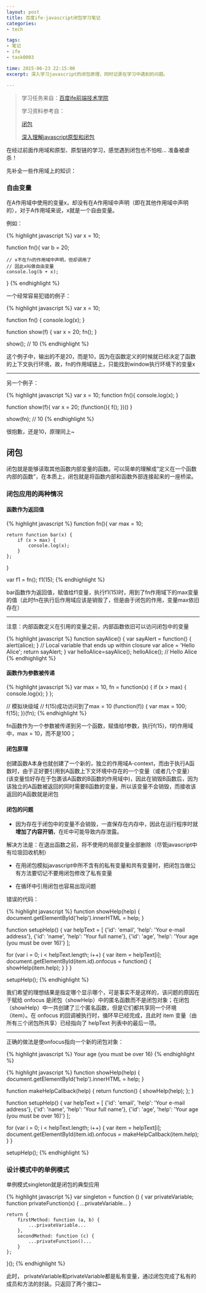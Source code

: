 ```yaml
---
layout: post
title: 百度ife-javascript闭包学习笔记
categories: 
- tech

tags: 
- 笔记
- ife
- task0003

time: 2015-06-23 22:15:00
excerpt: 深入学习javascript的闭包原理，同时记录在学习中遇到的问题。

---
```


> 学习任务来自：<a href="https://github.com/baidu-ife/ife" rel="no-follow">百度ife前端技术学院</a>
> 
> 学习资料参考自：
> 
> <a href="https://developer.mozilla.org/zh-CN/docs/Web/JavaScript/Closures" rel="no-follow">闭包</a>
> 
> <a href="http://www.cnblogs.com/wangfupeng1988/p/3977924.html" rel="no-follow">深入理解javascript原型和闭包</a>

在经过前面作用域和原型、原型链的学习，感觉遇到闭包也不怕啦... 准备被虐杀！

先补全一些作用域上的知识：

### 自由变量

在A作用域中使用的变量x，却没有在A作用域中声明（即在其他作用域中声明的），对于A作用域来说，x就是一个自由变量。

例如：

{% highlight javascript %}
var x = 10; 

function fn(){
    var b = 20;

    // x不在fn的作用域中声明，但却调用了
    // 因此x叫做自由变量
    console.log(b + x); 
}
{% endhighlight %} 

一个经常容易犯错的例子：

{% highlight javascript %}
var x = 10;

function fn() {
    console.log(x);
}

function show(f) {
    var x = 20;
    fn();
}

show(); // 10
{% endhighlight %} 

这个例子中，输出的不是20，而是10，因为在函数定义的时候就已经决定了函数的上下文执行环境，故，fn的作用域链上，只能找到window执行环境下的变量x

---

另一个例子：

{% highlight javascript %}
var x = 10;
function fn(){
    console.log(x);
}

function show(f){
    var x = 20;
    (function(){
        f(); 
    })()
}

show(fn); // 10
{% endhighlight %} 

很抱歉，还是10，原理同上~

## 闭包

闭包就是能够读取其他函数内部变量的函数。可以简单的理解成“定义在一个函数内部的函数”，在本质上，闭包就是将函数内部和函数外部连接起来的一座桥梁。

### 闭包应用的两种情况

#### 函数作为返回值

{% highlight javascript %}
function fn(){
    var max = 10;

    return function bar(x) {
        if (x > max) {
            console.log(x);
        }
    };
}

var f1 = fn();
f1(15);
{% endhighlight %} 

bar函数作为返回值，赋值给f1变量，执行f1(15)时，用到了fn作用域下的max变量的值（此时fn在执行后作用域应该是销毁了，但是由于闭包的作用，变量max依旧存在）

---

注意：内部函数定义在引用的变量之前，内部函数依旧可以访问闭包中的变量

{% highlight javascript %}
function sayAlice() {
    var sayAlert = function() { alert(alice); }
    // Local variable that ends up within closure
    var alice = 'Hello Alice';
    return sayAlert;
}
var helloAlice=sayAlice();
helloAlice(); // Hello Alice
{% endhighlight %} 

#### 函数作为参数被传递

{% highlight javascript %}
var max = 10,
    fn = function(x) {
        if (x > max) {
            console.log(x);
        }
    };

// 模拟块级域
// f(15)成功访问到了max = 10
(function(f)) {
    var max = 100;
    f(15);
})(fn);
{% endhighlight %} 

fn函数作为一个参数被传递到另一个函数，赋值给f参数，执行f(15)，f的作用域中，max = 10，而不是100；

#### 闭包原理

创建函数A本身也就创建了一个新的，独立的作用域A-context，而由于执行A函数时，由于正好要引用到A函数上下文环境中存在的一个变量（或者几个变量）(该变量恰好存在于包裹该A函数的B函数的作用域中)，因此在销毁B函数后，因为该独立的A函数被返回的同时需要B函数的变量，所以该变量不会销毁，而接收该返回的A函数就是闭包

#### 闭包的问题

* 因为存在于闭包中的变量不会销毁，一直保存在内存中，因此在运行程序时就 **增加了内容开销**，在IE中可能导致内存泄露。

解决方法是：在退出函数之前，将不使用的局部变量全部删除（尽管javascript中有垃圾回收机制）

* 在用闭包模拟javascript中所不含有的私有变量和共有变量时，把闭包当做公有方法要切记不要用闭包修改了私有变量

* 在循环中引用闭包也容易出现问题

错误的代码：

{% highlight javascript %}
function showHelp(help) {
  document.getElementById('help').innerHTML = help;
}

function setupHelp() {
  var helpText = [
      {'id': 'email', 'help': 'Your e-mail address'},
      {'id': 'name', 'help': 'Your full name'},
      {'id': 'age', 'help': 'Your age (you must be over 16)'}
    ];

  for (var i = 0; i < helpText.length; i++) {
    var item = helpText[i];
    document.getElementById(item.id).onfocus = function() {
      showHelp(item.help);
    }
  }
}

setupHelp();
{% endhighlight %} 

我们希望的理想结果是指定哪个显示哪个，可是事实不是这样的，该问题的原因在于赋给 onfocus 是闭包（showHelp）中的匿名函数而不是闭包对象；在闭包（showHelp）中一共创建了三个匿名函数，但是它们都共享同一个环境（item）。在 onfocus 的回调被执行时，循环早已经完成，且此时 item 变量（由所有三个闭包所共享）已经指向了 helpText 列表中的最后一项。

---

正确的做法是使onfocus指向一个新的闭包对象：

{% highlight javascript %}
Your age (you must be over 16)
{% endhighlight %} 


{% highlight javascript %}
function showHelp(help) {
  document.getElementById('help').innerHTML = help;
}

function makeHelpCallback(help) {
  return function() {
    showHelp(help);
  };
}

function setupHelp() {
  var helpText = [
      {'id': 'email', 'help': 'Your e-mail address'},
      {'id': 'name', 'help': 'Your full name'},
      {'id': 'age', 'help': 'Your age (you must be over 16)'}
    ];

  for (var i = 0; i < helpText.length; i++) {
    var item = helpText[i];
    document.getElementById(item.id).onfocus = makeHelpCallback(item.help);
  }
}

setupHelp();
{% endhighlight %} 

### 设计模式中的单例模式

单例模式singleton就是闭包的典型应用

{% highlight javascript %}
var singleton = function () {
    var privateVariable;
    function privateFunction(x) {
        ...privateVariable...
    }
  
    return {
        firstMethod: function (a, b) {
            ...privateVariable...
        },
        secondMethod: function (c) {
            ...privateFunction()...
        }
    };
}();
{% endhighlight %} 

此时， privateVariable和privateVariable都是私有变量，通过闭包完成了私有的成员和方法的封装。只返回了两个接口~
